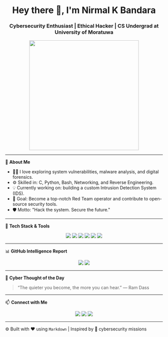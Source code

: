 <h1 align="center">Hey there 👋, I'm Nirmal K Bandara</h1>
<h3 align="center">Cybersecurity Enthusiast | Ethical Hacker | CS Undergrad at University of Moratuwa</h3>

<p align="center">
  <img src="https://raw.githubusercontent.com/roshangm/roshangm/main/coding-freak.gif" width="350"/>
</p>

---

🔐 **About Me**
- 👨‍💻 I love exploring system vulnerabilities, malware analysis, and digital forensics.
- ⚙️ Skilled in: C, Python, Bash, Networking, and Reverse Engineering.
- 💡 Currently working on: building a custom Intrusion Detection System (IDS).
- 🧠 Goal: Become a top-notch Red Team operator and contribute to open-source security tools.
- 🛡 Motto: "Hack the system. Secure the future."

---

🧰 **Tech Stack & Tools**
<p align="center">
  <img src="https://img.shields.io/badge/C-blue?style=for-the-badge&logo=c&logoColor=white"/>
  <img src="https://img.shields.io/badge/Python-yellow?style=for-the-badge&logo=python&logoColor=black"/>
  <img src="https://img.shields.io/badge/Linux-black?style=for-the-badge&logo=linux&logoColor=white"/>
  <img src="https://img.shields.io/badge/Wireshark-blue?style=for-the-badge&logo=wireshark&logoColor=white"/>
  <img src="https://img.shields.io/badge/Metasploit-purple?style=for-the-badge"/>
  <img src="https://img.shields.io/badge/VirtualBox-lightgrey?style=for-the-badge&logo=virtualbox&logoColor=blue"/>
</p>

---

📊 **GitHub Intelligence Report**
<!-- Replace with your own stats -->
<p align="center">
  <img src="https://github-readme-stats.vercel.app/api?username=nirmalkbandara&show_icons=true&theme=radical" />
  <img src="https://github-readme-stats.vercel.app/api/top-langs/?username=nirmalkbandara&layout=compact&theme=radical" />
</p>

---

🧠 **Cyber Thought of the Day**
> “The quieter you become, the more you can hear.” — Ram Dass

---

📫 **Connect with Me**
<p align="center">
  <a href="mailto:youremail@example.com"><img src="https://img.shields.io/badge/Gmail-red?style=for-the-badge&logo=gmail&logoColor=white"/></a>
  <a href="https://linkedin.com/in/nirmalkbandara"><img src="https://img.shields.io/badge/LinkedIn-blue?style=for-the-badge&logo=linkedin&logoColor=white"/></a>
  <a href="https://instagram.com/yourprofile"><img src="https://img.shields.io/badge/Instagram-pink?style=for-the-badge&logo=instagram&logoColor=white"/></a>
</p>

---

⚙️ Built with ❤️ using `Markdown` | Inspired by 🧠 cybersecurity missions
